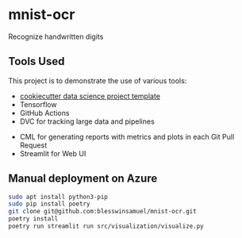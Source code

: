 # mnist-ocr

Recognize handwritten digits

## Tools Used

This project is to demonstrate the use of various tools:

- [cookiecutter data science project template](https://drivendata.github.io/cookiecutter-data-science/)
- Tensorflow
- GitHub Actions
- DVC for tracking large data and pipelines
<!-- - DagsHub -->
<!-- - MLFlow for tracking model parameters, metrics and model registry -->
- CML for generating reports with metrics and plots in each Git Pull Request
- Streamlit for Web UI

## Manual deployment on Azure

```bash
sudo apt install python3-pip
sudo pip install poetry
git clone git@github.com:blesswinsamuel/mnist-ocr.git
poetry install
poetry run streamlit run src/visualization/visualize.py
```
